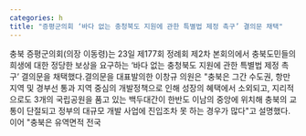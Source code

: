 ```yaml
---
categories: h
title: "증평군의회 ‘바다 없는 충청북도 지원에 관한 특별법 제정 촉구’ 결의문 채택"
---
```

충북 증평군의회(의장 이동령)는 23일 제177회 정례회 제2차 본회의에서 충북도민들의 희생에 대한 정당한 보상을 요구하는 ‘바다 없는 충청북도 지원에 관한 특별법 제정 촉구’ 결의문을 채택했다.결의문을 대표발의한 이창규 의원은 "충북은 그간 수도권, 항만지역 및 경부선 통과 지역 중심의 개발정책으로 인해 성장의 혜택에서 소외되고, 지리적으로도 3개의 국립공원을 품고 있는 백두대간이 한반도 이남의 중앙에 위치해 충북의 교통이 단절되고 정부의 대규모 개발 사업에 진입조차 못 하는 경우가 많다"고 설명했다.이어 "충북은 유역면적 전국